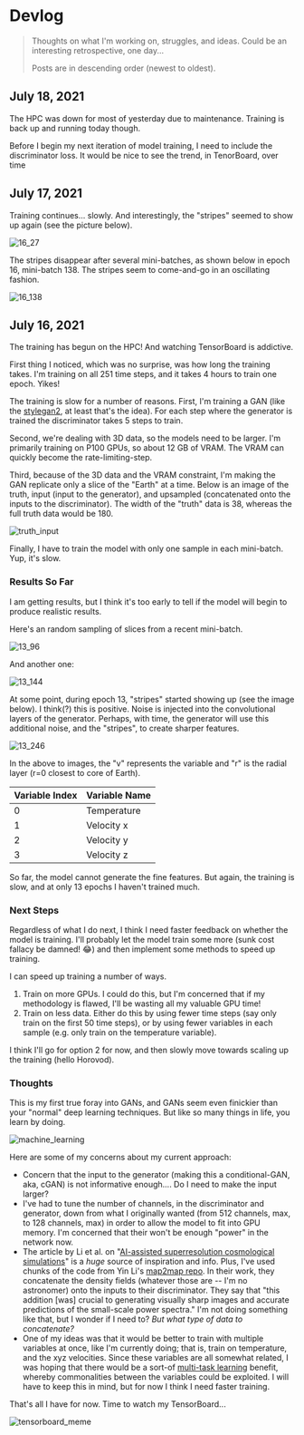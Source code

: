 # Devlog

> Thoughts on what I'm working on, struggles, and ideas. Could be an interesting retrospective, one day...
>
> Posts are in descending order (newest to oldest).

## July 18, 2021

The HPC was down for most of yesterday due to maintenance. Training is back up and running today though.

Before I begin my next iteration of model training, I need to include the discriminator loss. It would be nice to see the trend, in TenorBoard, over time

## July 17, 2021

Training continues... slowly. And interestingly, the "stripes" seemed to show up again (see the picture below).

![16_27](/home/tim/Documents/earth-mantle-surrogate/devlog/img/16_27.png)

The stripes  disappear after several mini-batches, as shown below in epoch 16, mini-batch 138. The stripes seem to come-and-go in an oscillating fashion.

![16_138](/home/tim/Pictures/16_138.png)

## July 16, 2021

The training has begun on the HPC! And watching TensorBoard is addictive.

First thing I noticed, which was no surprise, was how long the training takes. I'm training on all 251 time steps, and it takes 4 hours to train one epoch. Yikes!

The training is slow for a number of reasons. First, I'm training a GAN (like the [stylegan2](https://github.com/NVlabs/stylegan2), at least that's the idea). For each step where the generator is trained the discriminator takes 5 steps to train. 

Second, we're dealing with 3D data, so the models need to be larger. I'm primarily training on P100 GPUs, so about 12 GB of VRAM. The VRAM can quickly become the rate-limiting-step. 

Third, because of the 3D data and the VRAM constraint, I'm making the GAN replicate only a slice of the "Earth" at a time. Below is an image of the truth, input (input to the generator), and upsampled (concatenated onto the inputs to the discriminator). The width of the "truth" data is 38, whereas the full truth data would be 180.

![truth_input](./img/truth_input.png)

Finally, I have to train the model with only one sample in each mini-batch. Yup, it's slow.

### Results So Far

I am getting results, but I think it's too early to tell if the model will begin to produce realistic results. 

Here's an random sampling of slices from a recent mini-batch.

![13_96](./img/13_96.png)

And another one:

![13_144](./img/13_144.png)

At some point, during epoch 13, "stripes" started showing up (see the image below). I think(?) this is positive. Noise is injected into the convolutional layers of the generator. Perhaps, with time, the generator will use this additional noise, and the "stripes", to create sharper features.

![13_246](./img/13_246.png)



In the above to images, the "v" represents the variable and "r" is the radial layer (r=0 closest to core of Earth).

| Variable Index | Variable Name |
| -------------- | ------------- |
| 0              | Temperature   |
| 1              | Velocity x    |
| 2              | Velocity y    |
| 3              | Velocity z    |

So far, the model cannot generate the fine features. But again, the training is slow, and at only 13 epochs I haven't trained much.

### Next Steps

Regardless of what I do next, I think I need faster feedback on whether the model is training. I'll probably let the model train some more (sunk cost fallacy be damned! 😂) and then implement some methods to speed up training.

I can speed up training a number of ways.

1. Train on more GPUs. I could do this, but I'm concerned that if my methodology is flawed, I'll be wasting all my valuable GPU time!
2. Train on less data. Either do this by using fewer time steps (say only train on the first 50 time steps), or by using fewer variables in each sample (e.g. only train on the temperature variable).

I think I'll go for option 2 for now, and then slowly move towards scaling up the training (hello Horovod). 

### Thoughts

This is my first true foray into GANs, and GANs seem even finickier than your "normal" deep learning techniques. But like so many things in life, you learn by doing. 

![machine_learning](https://imgs.xkcd.com/comics/machine_learning.png)

Here are some of my concerns about my current approach:

* Concern that the input to the generator (making this a conditional-GAN, aka, cGAN) is not informative enough.... Do I need to make the input larger?
* I've had to tune the number of channels, in the discriminator and generator, down from what I originally wanted (from 512 channels, max, to 128 channels, max) in order to allow the model to fit into GPU memory. I'm concerned that their won't be enough "power" in the network now.
* The article by Li et al. on "[AI-assisted superresolution cosmological simulations](https://www.pnas.org/content/118/19/e2022038118)"  is a *huge* source of inspiration and info. Plus, I've used chunks of the code from Yin Li's [map2map repo](https://github.com/eelregit/map2map). In their work, they concatenate the density fields (whatever those are -- I'm no astronomer) onto the inputs to their discriminator. They say that "this addition [was] crucial to generating visually sharp images and accurate predictions of the small-scale power spectra." I'm not doing something like that, but I wonder if I need to? *But what type of data to concatenate?*
* One of my ideas was that it would be better to train with multiple variables at once, like I'm currently doing; that is, train on temperature, and the xyz velocities. Since these variables are all somewhat related, I was hoping that there would be a sort-of [multi-task learning](https://en.wikipedia.org/wiki/Multi-task_learning) benefit, whereby commonalities between the variables could be exploited. I will have to keep this in mind, but for now I think I need faster training.

That's all I have for now. Time to watch my TensorBoard...

![tensorboard_meme](./img/tensorboard_meme.jpg)



